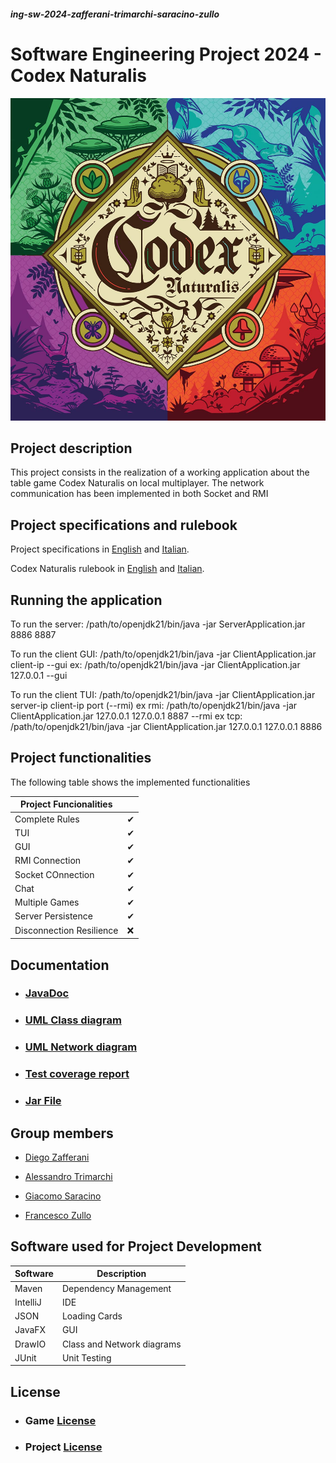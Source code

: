 ##### ing-sw-2024-zafferani-trimarchi-saracino-zullo

# Software Engineering Project 2024 - Codex Naturalis
![Codex Naturalis](https://github.com/DiegoZaff/ing-sw-2024-zafferani-trimarchi-saracino-zullo/blob/a8db7a035c7d94030ae9989600cca92f9ab789fa/deliverables/Rules%20and%20requirements/814qEh0JKdS.jpg)



## Project description

This project consists in the realization of a working application about the table game Codex Naturalis on local multiplayer. The network communication  has been implemented in both Socket and RMI



## Project specifications and rulebook

Project specifications in [English](https://github.com/DiegoZaff/ing-sw-2024-zafferani-trimarchi-saracino-zullo/blob/a8db7a035c7d94030ae9989600cca92f9ab789fa/deliverables/Rules%20and%20requirements/requirements%20english.pdf) and [Italian](https://github.com/DiegoZaff/ing-sw-2024-zafferani-trimarchi-saracino-zullo/blob/a8db7a035c7d94030ae9989600cca92f9ab789fa/deliverables/Rules%20and%20requirements/requirements.pdf).

Codex Naturalis rulebook in [English](https://github.com/DiegoZaff/ing-sw-2024-zafferani-trimarchi-saracino-zullo/blob/a8db7a035c7d94030ae9989600cca92f9ab789fa/deliverables/Rules%20and%20requirements/CODEX_Rulebook_EN.pdf) and [Italian](https://github.com/DiegoZaff/ing-sw-2024-zafferani-trimarchi-saracino-zullo/blob/a8db7a035c7d94030ae9989600cca92f9ab789fa/deliverables/Rules%20and%20requirements/CODEX_Rulebook_IT.pdf).



## Running the application

To run the server:
/path/to/openjdk21/bin/java -jar ServerApplication.jar 8886 8887

To run the client GUI:
/path/to/openjdk21/bin/java -jar ClientApplication.jar client-ip --gui
ex: /path/to/openjdk21/bin/java -jar ClientApplication.jar 127.0.0.1 --gui

To run the client TUI:
/path/to/openjdk21/bin/java -jar ClientApplication.jar server-ip client-ip port (--rmi)
ex rmi: /path/to/openjdk21/bin/java -jar ClientApplication.jar 127.0.0.1 127.0.0.1 8887 --rmi
ex tcp: /path/to/openjdk21/bin/java -jar ClientApplication.jar 127.0.0.1 127.0.0.1 8886

## Project functionalities

The following table shows the implemented functionalities

| Project Funcionalities   |    |
|--------------------------|----|
| Complete Rules           | ✔  |
| TUI                      | ✔  |
| GUI                      | ✔  |
| RMI Connection           | ✔  |
| Socket COnnection        | ✔  |
| Chat                     | ✔  |
| Multiple Games           | ✔  |
| Server Persistence       |  ✔ |
| Disconnection Resilience | ❌  |


## Documentation

* ### [JavaDoc](https://gc28project.netlify.app/it.polimi.ingsw.gc28/module-summary.html)
* ### [UML Class diagram](https://github.com/DiegoZaff/ing-sw-2024-zafferani-trimarchi-saracino-zullo/blob/a604bbb1bd29c48ee914b22a45e0188c3ddd3fdc/deliverables/UML2/uml%20model%202.png)

* ### [UML Network diagram](https://github.com/DiegoZaff/ing-sw-2024-zafferani-trimarchi-saracino-zullo/blob/a604bbb1bd29c48ee914b22a45e0188c3ddd3fdc/deliverables/UML2/uml%20rete.drawio.png)

* ### [Test coverage report](https://gc28testcoverage.netlify.app/)

* ### [Jar File]()



## Group members

* [Diego Zafferani](https://github.com/DiegoZaff)

* [Alessandro Trimarchi](https://github.com/AlessandroTrimarchi)

* [Giacomo Saracino](https://github.com/giasa-poli)

* [Francesco Zullo](https://github.com/ZulloFrancesco)





## Software used for Project Development

| Software | Description                |
|----------|----------------------------|
| Maven    | Dependency Management      |
| IntelliJ | IDE                        |
| JSON     | Loading Cards              |
| JavaFX   | GUI                        |
| DrawIO   | Class and Network diagrams |
| JUnit    | Unit Testing               |

## License

* ### Game [License](https://www.craniocreations.it/prodotto/codex-naturalis)

* ### Project [License](https://github.com/DiegoZaff/ing-sw-2024-zafferani-trimarchi-saracino-zullo/blob/62c8999c15e8e05dc601cd14efefa12c3c669287/LICENSE)


